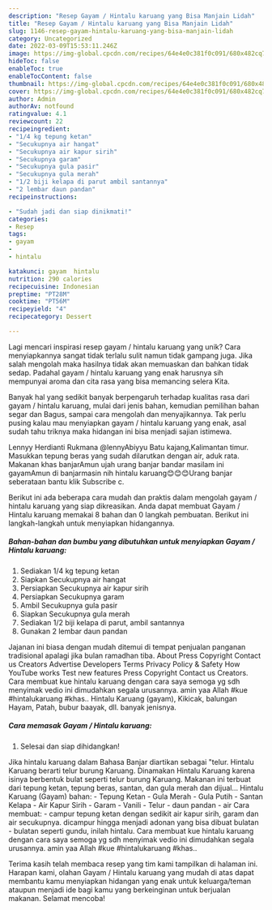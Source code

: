 ```yaml
---
description: "Resep Gayam / Hintalu karuang yang Bisa Manjain Lidah"
title: "Resep Gayam / Hintalu karuang yang Bisa Manjain Lidah"
slug: 1146-resep-gayam-hintalu-karuang-yang-bisa-manjain-lidah
category: Uncategorized
date: 2022-03-09T15:53:11.246Z
image: https://img-global.cpcdn.com/recipes/64e4e0c381f0c091/680x482cq70/gayam-hintalu-karuang-foto-resep-utama.jpg
hideToc: false
enableToc: true
enableTocContent: false
thumbnail: https://img-global.cpcdn.com/recipes/64e4e0c381f0c091/680x482cq70/gayam-hintalu-karuang-foto-resep-utama.jpg
cover: https://img-global.cpcdn.com/recipes/64e4e0c381f0c091/680x482cq70/gayam-hintalu-karuang-foto-resep-utama.jpg
author: Admin
authorAv: notfound
ratingvalue: 4.1
reviewcount: 22
recipeingredient:
- "1/4 kg tepung ketan"
- "Secukupnya air hangat"
- "Secukupnya air kapur sirih"
- "Secukupnya garam"
- "Secukupnya gula pasir"
- "Secukupnya gula merah"
- "1/2 biji kelapa di parut ambil santannya"
- "2 lembar daun pandan"
recipeinstructions:

- "Sudah jadi dan siap dinikmati!"
categories:
- Resep
tags:
- gayam
- 
- hintalu

katakunci: gayam  hintalu 
nutrition: 290 calories
recipecuisine: Indonesian
preptime: "PT28M"
cooktime: "PT56M"
recipeyield: "4"
recipecategory: Dessert

---
```





Lagi mencari inspirasi resep gayam / hintalu karuang yang unik? Cara menyiapkannya sangat tidak terlalu sulit namun tidak gampang juga. Jika salah mengolah maka hasilnya tidak akan memuaskan dan bahkan tidak sedap. Padahal gayam / hintalu karuang yang enak harusnya sih mempunyai aroma dan cita rasa yang bisa memancing selera Kita.





Banyak hal yang sedikit banyak berpengaruh terhadap kualitas rasa dari gayam / hintalu karuang, mulai dari jenis bahan, kemudian pemilihan bahan segar dan Bagus, sampai cara mengolah dan menyajikannya. Tak perlu pusing kalau mau menyiapkan gayam / hintalu karuang yang enak,      asal sudah tahu triknya maka hidangan ini bisa menjadi sajian istimewa.














Lennyy Herdianti Rukmana @lennyAbiyyu Batu kajang,Kalimantan timur. Masukkan tepung beras yang sudah dilarutkan dengan air, aduk rata. Makanan khas banjarAmun ujah urang banjar bandar masilam ini gayamAmun di banjarmasin nih hintalu karuang😊😊😊Urang banjar seberataan bantu klik Subscribe c.






Berikut ini ada beberapa cara mudah dan praktis dalam mengolah gayam / hintalu karuang yang siap dikreasikan. Anda dapat membuat Gayam / Hintalu karuang memakai 8 bahan dan 0 langkah pembuatan. Berikut ini langkah-langkah untuk menyiapkan hidangannya.

<!--inarticleads1-->

##### Bahan-bahan dan bumbu yang dibutuhkan untuk menyiapkan Gayam / Hintalu karuang:

1. Sediakan 1/4 kg tepung ketan
1. Siapkan Secukupnya air hangat
1. Persiapkan Secukupnya air kapur sirih
1. Persiapkan Secukupnya garam
1. Ambil Secukupnya gula pasir
1. Siapkan Secukupnya gula merah
1. Sediakan 1/2 biji kelapa di parut, ambil santannya
1. Gunakan 2 lembar daun pandan


Jajanan ini biasa dengan mudah ditemui di tempat penjualan panganan tradisional apalagi jika bulan ramadhan tiba. About Press Copyright Contact us Creators Advertise Developers Terms Privacy Policy &amp; Safety How YouTube works Test new features Press Copyright Contact us Creators. Cara membuat kue hintalu karuang dengan cara saya semoga yg sdh menyimak vedio ini dimudahkan segala urusannya. amin yaa Allah #kue #hintalukaruang #khas.. Hintalu Karuang (gayam), Kikicak, balungan Hayam, Patah, bubur baayak, dll. banyak jenisnya. 

<!--inarticleads2-->

##### Cara memasak Gayam / Hintalu karuang:


1. Selesai dan siap dihidangkan!

Jika hintalu karuang dalam Bahasa Banjar diartikan sebagai &#34;telur. Hintalu Karuang berarti telur burung Karuang. Dinamakan Hintalu Karuang karena isinya berbentuk bulat seperti telur burung Karuang. Makanan ini terbuat dari tepung ketan, tepung beras, santan, dan gula merah dan dijual… Hintalu Karuang (Gayam) bahan: - Tepung Ketan - Gula Merah - Gula Putih - Santan Kelapa - Air Kapur Sirih - Garam - Vanili - Telur - daun pandan - air Cara membuat: - campur tepung ketan dengan sedikit air kapur sirih, garam dan air secukupnya. dicampur hingga menjadi adonan yang bisa dibuat bulatan - bulatan seperti gundu, inilah hintalu. Cara membuat kue hintalu karuang dengan cara saya semoga yg sdh menyimak vedio ini dimudahkan segala urusannya. amin yaa Allah #kue #hintalukaruang #khas.. 

Terima kasih telah membaca resep yang tim kami tampilkan di halaman ini. Harapan kami, olahan Gayam / Hintalu karuang yang mudah di atas dapat membantu kamu menyiapkan hidangan yang enak untuk keluarga/teman ataupun menjadi ide bagi kamu yang berkeinginan untuk berjualan makanan. Selamat mencoba!
